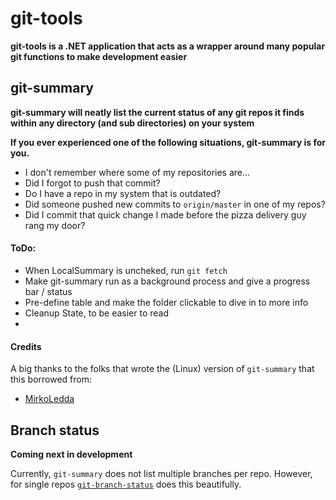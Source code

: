 # git-tools
**git-tools is a .NET application that acts as a wrapper around many popular git functions to make development easier**

## git-summary

**git-summary will neatly list the current status of any git repos it finds within any directory (and sub directories) on your system**

**If you ever experienced one of the following situations, git-summary is for you.**
* I don't remember where some of my repositories are...
* Did I forgot to push that commit?
* Do I have a repo in my system that is outdated?
* Did someone pushed new commits to `origin/master` in one of my repos?
* Did I commit that quick change I made before the pizza delivery guy rang my door?

#### ToDo:
- When LocalSummary is uncheked, run `git fetch`
- Make git-summary run as a background process and give a progress bar / status
- Pre-define table and make the folder clickable to dive in to more info
- Cleanup State, to be easier to read
- 

#### Credits
A big thanks to the folks that wrote the (Linux) version of `git-summary` that this borrowed from:
* [MirkoLedda](https://github.com/MirkoLedda/git-summary)

## Branch status
**Coming next in development**

Currently, `git-summary` does not list multiple branches per repo. However, for single repos [`git-branch-status`](https://github.com/bill-auger/git-branch-status) does this beautifully.
